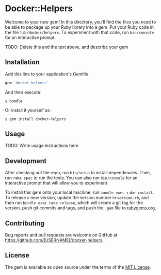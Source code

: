 # Docker::Helpers

Welcome to your new gem! In this directory, you'll find the files you need to be able to package up your Ruby library into a gem. Put your Ruby code in the file `lib/docker/helpers`. To experiment with that code, run `bin/console` for an interactive prompt.

TODO: Delete this and the text above, and describe your gem

## Installation

Add this line to your application's Gemfile:

```ruby
gem 'docker-helpers'
```

And then execute:

    $ bundle

Or install it yourself as:

    $ gem install docker-helpers

## Usage

TODO: Write usage instructions here

## Development

After checking out the repo, run `bin/setup` to install dependencies. Then, run `rake spec` to run the tests. You can also run `bin/console` for an interactive prompt that will allow you to experiment.

To install this gem onto your local machine, run `bundle exec rake install`. To release a new version, update the version number in `version.rb`, and then run `bundle exec rake release`, which will create a git tag for the version, push git commits and tags, and push the `.gem` file to [rubygems.org](https://rubygems.org).

## Contributing

Bug reports and pull requests are welcome on GitHub at https://github.com/[USERNAME]/docker-helpers.


## License

The gem is available as open source under the terms of the [MIT License](http://opensource.org/licenses/MIT).

